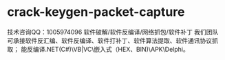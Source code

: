 # crack-keygen-packet-capture
技术咨询QQ：1005974096
软件破解/软件反编译/网络抓包/软件补丁
我们团队可承接软件反汇编、软件反编译、软件打补丁、软件算法提取、软件通讯协议抓取；
能反编译.NET(C#)\VB|VC\嵌入式（HEX、BIN)\APK\Delphi。



